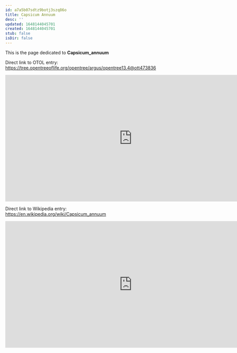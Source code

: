 ```yaml
---
id: a7a5b07sdtz9botj3szq86o
title: Capsicum Annuum
desc: ''
updated: 1648144045701
created: 1648144045701
stub: false
isDir: false
---
```

This is the page dedicated to **Capsicum_annuum**


Direct link to OTOL entry: https://tree.opentreeoflife.org/opentree/argus/opentree13.4@ott473836



<html>
    <body>
    <iframe src="https://tree.opentreeoflife.org/opentree/argus/opentree13.4@ott473836"
    width="800" height="400" frameborder="0" allowfullscreen> </iframe>
    </body>
</html>
    


Direct link to Wikipedia entry: https://en.wikipedia.org/wiki/Capsicum_annuum



<html>
    <body>
    <iframe src="https://en.wikipedia.org/wiki/Capsicum_annuum"
    width="800" height="400" frameborder="0" allowfullscreen> </iframe>
    </body>
</html>
    
